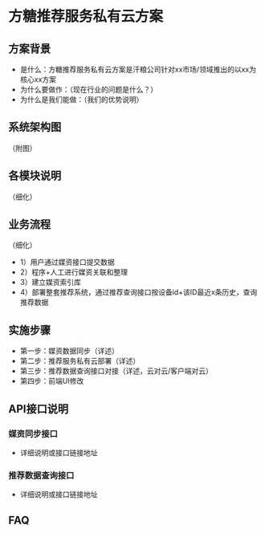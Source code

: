 # 方糖推荐服务私有云方案

## 方案背景
- 是什么：方糖推荐服务私有云方案是汗粮公司针对xx市场/领域推出的以xx为核心xx方案
- 为什么要做作：（现在行业的问题是什么？）
- 为什么是我们能做：（我们的优势说明）

## 系统架构图

（附图）

## 各模块说明

（细化）

## 业务流程
（细化）
- 1）用户通过媒资接口提交数据
- 2）程序+人工进行媒资关联和整理
- 3）建立媒资索引库
- 4）部署整套推荐系统，通过推荐查询接口按设备id+该ID最近x条历史，查询推荐数据

## 实施步骤

- 第一步：媒资数据同步（详述）
- 第二步：推荐服务私有云部署（详述）
- 第三步：推荐数据查询接口对接（详述，云对云/客户端对云）
- 第四步：前端UI修改

## API接口说明

### 媒资同步接口
- 详细说明或接口链接地址

### 推荐数据查询接口
- 详细说明或接口链接地址

## FAQ
